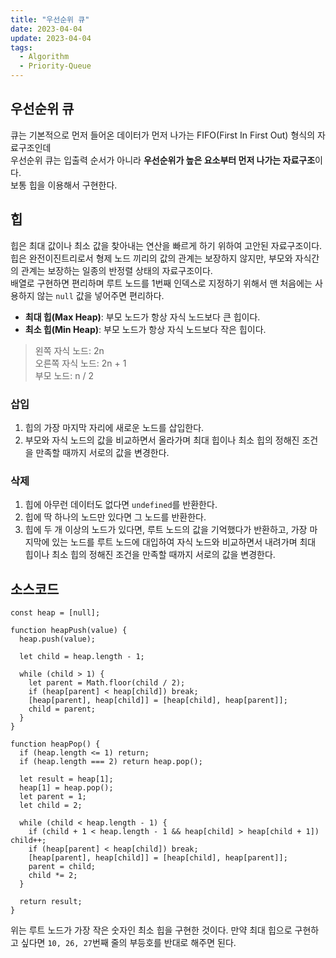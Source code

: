 ```yaml
---
title: "우선순위 큐"
date: 2023-04-04
update: 2023-04-04
tags:
  - Algorithm
  - Priority-Queue
---
```


## 우선순위 큐

큐는 기본적으로 먼저 들어온 데이터가 먼저 나가는 FIFO(First In First Out) 형식의 자료구조인데  
우선순위 큐는 입출력 순서가 아니라 **우선순위가 높은 요소부터 먼저 나가는 자료구조**이다.  
보통 힙을 이용해서 구현한다.

## 힙
힙은 최대 값이나 최소 값을 찾아내는 연산을 빠르게 하기 위하여 고안된 자료구조이다.  
힙은 완전이진트리로서 형제 노드 끼리의 값의 관계는 보장하지 않지만, 부모와 자식간의 관계는 보장하는 일종의 반정렬 상태의 자료구조이다.  
배열로 구현하면 편리하며 루트 노드를 1번째 인덱스로 지정하기 위해서 맨 처음에는 사용하지 않는 `null` 값을 넣어주면 편리하다.

- **최대 힙(Max Heap)**: 부모 노드가 항상 자식 노드보다 큰 힙이다.
- **최소 힙(Min Heap)**: 부모 노드가 항상 자식 노드보다 작은 힙이다.

> 왼쪽 자식 노드: 2n  
> 오른쪽 자식 노드: 2n + 1  
> 부모 노드: n / 2  

### 삽입
1. 힙의 가장 마지막 자리에 새로운 노드를 삽입한다.
2. 부모와 자식 노드의 값을 비교하면서 올라가며 최대 힙이나 최소 힙의 정해진 조건을 만족할 때까지 서로의 값을 변경한다.

### 삭제
1. 힙에 아무런 데이터도 없다면 `undefined`를 반환한다.
2. 힙에 딱 하나의 노드만 있다면 그 노드를 반환한다.
3. 힙에 두 개 이상의 노드가 있다면, 루트 노드의 값을 기억했다가 반환하고, 가장 마지막에 있는 노드를 루트 노드에 대입하여 자식 노드와 비교하면서 내려가며 최대 힙이나 최소 힙의 정해진 조건을 만족할 때까지 서로의 값을 변경한다.


## 소스코드
```js{10, 26-27}
const heap = [null];

function heapPush(value) {
  heap.push(value);

  let child = heap.length - 1;

  while (child > 1) {
    let parent = Math.floor(child / 2);
    if (heap[parent] < heap[child]) break;
    [heap[parent], heap[child]] = [heap[child], heap[parent]];
    child = parent;
  }
}

function heapPop() {
  if (heap.length <= 1) return;
  if (heap.length === 2) return heap.pop();

  let result = heap[1];
  heap[1] = heap.pop();
  let parent = 1;
  let child = 2;

  while (child < heap.length - 1) {
    if (child + 1 < heap.length - 1 && heap[child] > heap[child + 1]) child++;
    if (heap[parent] < heap[child]) break;
    [heap[parent], heap[child]] = [heap[child], heap[parent]];
    parent = child;
    child *= 2;
  }

  return result;
}
```

위는 루트 노드가 가장 작은 숫자인 최소 힙을 구현한 것이다. 만약 최대 힙으로 구현하고 싶다면 `10, 26, 27`번째 줄의 부등호를 반대로 해주면 된다.